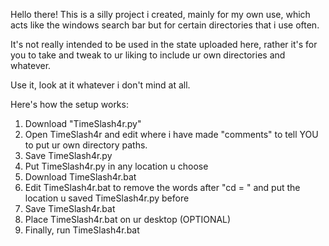 Hello there! This is a silly project i created, mainly for my own use, which acts like the windows search bar but for certain directories that i use often.

It's not really intended to be used in the state uploaded here, rather it's for you to take and tweak to ur liking to include ur own directories and whatever.

Use it, look at it whatever i don't mind at all.

Here's how the setup works:
1. Download "TimeSlash4r.py"
2. Open TimeSlash4r and edit where i have made "comments" to tell YOU to put ur own directory paths.
3. Save TimeSlash4r.py
4. Put TimeSlash4r.py in any location u choose
5. Download TimeSlash4r.bat
6. Edit TimeSlash4r.bat to remove the words after "cd = " and put the location u saved TimeSlash4r.py before
7. Save TimeSlash4r.bat
8. Place TimeSlash4r.bat on ur desktop (OPTIONAL)
9. Finally, run TimeSlash4r.bat
